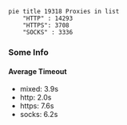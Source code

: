 
```mermaid
pie title 19318 Proxies in list
    "HTTP" : 14293
    "HTTPS": 3708
    "SOCKS" : 3336
```

### Some Info
#### Average Timeout

- mixed: 3.9s
- http: 2.0s
- https: 7.6s
- socks: 6.2s